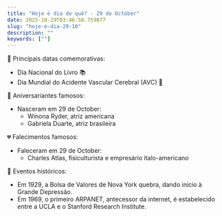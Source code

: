 ```yaml
---
title: "Hoje é dia de quê? - 29 de October"
date: 2025-10-29T03:46:58.759877
slug: "hoje-e-dia-29-10"
description: ""
keywords: [""]
---
```


🎉 Principais datas comemorativas:

- Dia Nacional do Livro 📚
- Dia Mundial do Acidente Vascular Cerebral (AVC) 🧠

🎂 Aniversariantes famosos:

- Nasceram em 29 de October:
  - Winona Ryder, atriz americana
  - Gabriela Duarte, atriz brasileira

💔 Falecimentos famosos:

- Faleceram em 29 de October:
  - Charles Atlas, fisiculturista e empresário ítalo-americano

📰 Eventos históricos:

- Em 1929, a Bolsa de Valores de Nova York quebra, dando início à Grande Depressão.
- Em 1969, o primeiro ARPANET, antecessor da internet, é estabelecido entre a UCLA e o Stanford Research Institute.